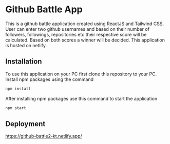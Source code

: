 # Github Battle App

This is a github battle application created using ReactJS and Tailwind CSS. User can enter two github usernames and based on their number of followers, followings, repositories etc their respective score will be calculated. Based on both scores a winner will be decided. This application is hosted on netlify.

## Installation

To use this application on your PC first clone this repository to your PC.
Install npm packages using the command

```bash
npm install
```

After installing npm packages use this command to start the application

```bash
npm start
```

## Deployment

https://github-battle2-kt.netlify.app/
